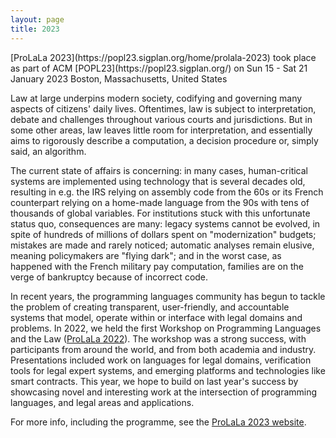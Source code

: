 ```yaml
---
layout: page
title: 2023
---
```


<p class="message">
  [ProLaLa 2023](https://popl23.sigplan.org/home/prolala-2023) took place as part of ACM [POPL23](https://popl23.sigplan.org/) on Sun 15 - Sat 21 January 2023
Boston, Massachusetts, United States
</p>

Law at large underpins modern society, codifying and governing many aspects of citizens' daily lives. Oftentimes, law is subject to interpretation, debate and challenges throughout various courts and jurisdictions. But in some other areas, law leaves little room for interpretation, and essentially aims to rigorously describe a computation, a decision procedure or, simply said, an algorithm.

The current state of affairs is concerning: in many cases, human-critical systems are implemented using technology that is several decades old, resulting in e.g. the IRS relying on assembly code from the 60s or its French counterpart relying on a home-made language from the 90s with tens of thousands of global variables. For institutions stuck with this unfortunate status quo, consequences are many: legacy systems cannot be evolved, in spite of hundreds of millions of dollars spent on "modernization" budgets; mistakes are made and rarely noticed; automatic analyses remain elusive, meaning policymakers are "flying dark"; and in the worst case, as happened with the French military pay computation, families are on the verge of bankruptcy because of incorrect code.

In recent years, the programming languages community has begun to tackle the problem of creating transparent, user-friendly, and accountable systems that model, operate within or interface with legal domains and problems. In 2022, we held the first Workshop on Programming Languages and the Law ([ProLaLa 2022](https://popl22.sigplan.org/home/prolala-2022)). The workshop was a strong success, with participants from around the world, and from both academia and industry. Presentations included work on languages for legal domains, verification tools for legal expert systems, and emerging platforms and technologies like smart contracts. This year, we hope to build on last year's success by showcasing novel and interesting work at the intersection of programming languages, and legal areas and applications.

For more info, including the programme, see the [ProLaLa 2023 website](https://popl23.sigplan.org/home/prolala-2023).